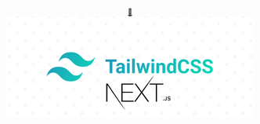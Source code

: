 <p align="center">
  <a href="#">
    🔗 <img src="https://raw.githubusercontent.com/Gelzieny/tailwind-next/9dc91d107444ae9e49d1442998312c7f3b293fae/.github/img/logo.svg"  alt="Logo Tailwind e Next.js" />
  </a>
</p>